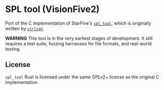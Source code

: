 # SPL tool (VisionFive2)

Port of the C implementation of StarFive's [`spl_tool`](https://github.com/starfive-tech/Tools/tree/master/spl_tool), which is originally written by [`strlcat`](https://github.com/strlcat).

**WARNING** This tool is in the very earliest stages of development. It still requires a test suite, fuzzing harnesses for file formats, and real-world testing.

## License

`spl_tool` Rust is licensed under the same GPLv2+ license as the original C implementation.
